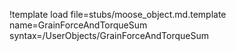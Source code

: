 !template load file=stubs/moose_object.md.template name=GrainForceAndTorqueSum syntax=/UserObjects/GrainForceAndTorqueSum